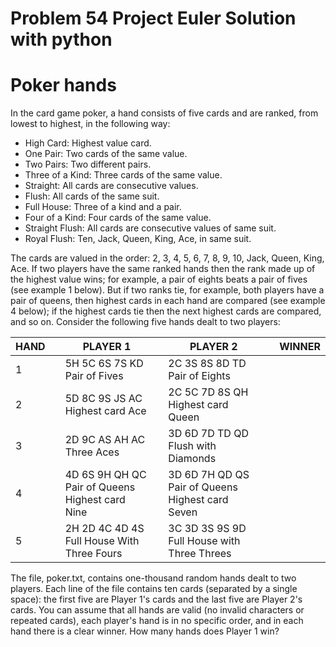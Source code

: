 # Problem 54 Project Euler Solution with python
# Poker hands
In the card game poker, a hand consists of five cards and are ranked, from lowest to highest, in the following way:
* High Card: Highest value card.
* One Pair: Two cards of the same value.
* Two Pairs: Two different pairs.
* Three of a Kind: Three cards of the same value.
* Straight: All cards are consecutive values.
* Flush: All cards of the same suit.
* Full House: Three of a kind and a pair.
* Four of a Kind: Four cards of the same value.
* Straight Flush: All cards are consecutive values of same suit.
* Royal Flush: Ten, Jack, Queen, King, Ace, in same suit.



The cards are valued in the order:
2, 3, 4, 5, 6, 7, 8, 9, 10, Jack, Queen, King, Ace.
If two players have the same ranked hands then the rank made up of the highest value wins; for example, a pair of eights beats a pair of fives (see example 1 below). But if two ranks tie, for example, both players have a pair of queens, then highest cards in each hand are compared (see example 4 below); if the highest cards tie then the next highest cards are compared, and so on.
Consider the following five hands dealt to two players:





| HAND |   | PLAYER 1                                        |   | PLAYER 2                                         |   | WINNER |
|------|---|-------------------------------------------------|---|--------------------------------------------------|---|--------|
| 1    |   | 5H 5C 6S 7S KD Pair of Fives                    |   | 2C 3S 8S 8D TD Pair of Eights                    |   |        |
| 2    |   | 5D 8C 9S JS AC Highest card Ace                 |   | 2C 5C 7D 8S QH Highest card Queen                |   |        |
| 3    |   | 2D 9C AS AH AC Three Aces                       |   | 3D 6D 7D TD QD Flush with Diamonds               |   |        |
| 4    |   | 4D 6S 9H QH QC Pair of Queens Highest card Nine |   | 3D 6D 7H QD QS Pair of Queens Highest card Seven |   |        |
| 5    |   | 2H 2D 4C 4D 4S Full House With Three Fours      |   | 3C 3D 3S 9S 9D Full House with Three Threes      |   |        |




The file, poker.txt, contains one-thousand random hands dealt to two players. Each line of the file contains ten cards (separated by a single space): the first five are Player 1's cards and the last five are Player 2's cards. You can assume that all hands are valid (no invalid characters or repeated cards), each player's hand is in no specific order, and in each hand there is a clear winner.
How many hands does Player 1 win?
